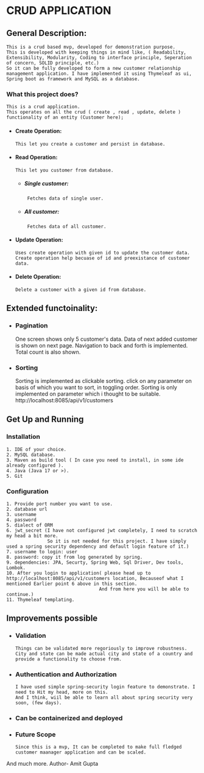 # CRUD APPLICATION
## General Description:
    This is a crud based mvp, developed for demonstration purpose.
    This is developed with keeping things in mind like, ( Readability, Extensibility, Modularity, Coding to interface principle, Seperation of concern, SOLID principle, etc.)
    So it can be fully developed to form a new customer relationship management application. I have implemented it using Thymeleaf as ui, Spring boot as framework and MySQL as a database.
    
    
### What this project does?
    This is a crud application.
    This operates on all the crud ( create , read , update, delete ) functionality of an entity (Customer here);
- #### Create Operation:
      This let you create a customer and persist in database.
- #### Read Operation:
      This let you customer from database.
  - ##### Single customer:
         Fetches data of single user.
  - ##### All customer:
         Fetches data of all customer.
- #### Update Operation:
      Uses create operation with given id to update the customer data.
      Create operation help becuase of id and preexistance of customer data.
- #### Delete Operation:
      Delete a customer with a given id from database.
## Extended functoinality:
- ### Pagination
    One screen shows only 5 customer's data.
    Data of next added customer is shown on next page.
    Navigation to back and forth is implemented.
    Total count is also shown.
- ### Sorting
    Sorting is implemented as clickable sorting.
    click on any parameter on basis of which you want to sort, in toggling order.
    Sorting is only implemented on parameter which i thought to be suitable.
  http://localhost:8085/api/v1/customers
## Get Up and Running
  ### Installation
    1. IDE of your choice.
    2. MySQL database.
    3. Maven as build tool ( In case you need to install, in some ide already configured ).
    4. Java (Java 17 or >).
    5. Git
  ### Configuration
    1. Provide port number you want to use.
    2. database url
    3. username
    4. password
    5. dialect of ORM
    6. jwt_secret (I have not configured jwt completely, I need to scratch my head a bit more.
                   So it is not needed for this project. I have simply used a spring security dependency and default login feature of it.)
    7. username to login: user
    8. password: copy it from log generated by spring.
    9. dependencies: JPA, Securty, Spring Web, Sql Driver, Dev tools, Lombok.
    10. After you login to application( please head up to http://localhost:8085/api/v1/customers location, Becauseof what I mentioned Earlier point 6 above in this section.
                                      And from here you will be able to continue.)
    11. Thymeleaf templating.
    
## Improvements possible
   - ### Validation
         Things can be validated more regoriously to improve robustness.
         City and state can be made actual city and state of a country and provide a functionality to choose from.
   - ### Authentication and Authorization
         I have used simple spring-security login feature to demonstrate. I need to Hit my head, more on this.
         And I think, wiil be able to learn all about spring security very soon, (few days).
  - ### Can be containerized and deployed
  - ### Future Scope
        Since this is a mvp, It can be completed to make full fledged customer maanager application and can be scaled.
  And much more.
  Author- Amit Gupta
